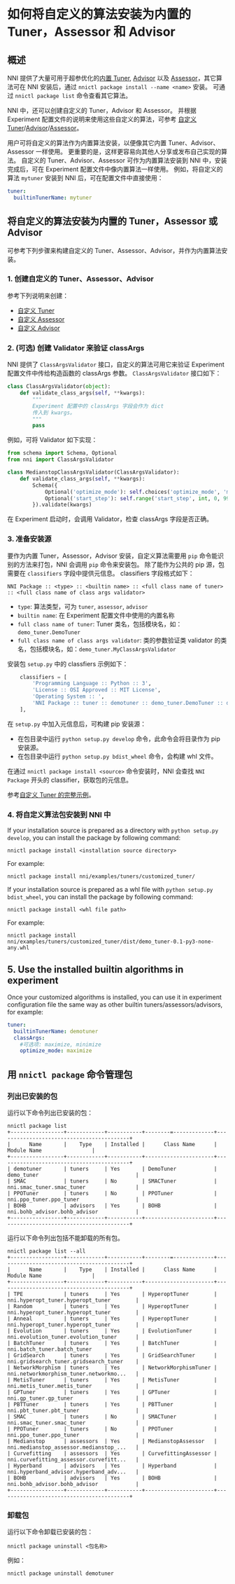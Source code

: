 **如何将自定义的算法安装为内置的 Tuner，Assessor 和 Advisor**
===

## 概述

NNI 提供了大量可用于超参优化的[内置 Tuner](../Tuner/BuiltinTuner.md), [Advisor](../Tuner/BuiltinTuner.md#Hyperband) 以及 [Assessor](../Assessor/BuiltinAssessor.md)，其它算法可在 NNI 安装后，通过 `nnictl package install --name <name>` 安装。 可通过 `nnictl package list` 命令查看其它算法。

NNI 中，还可以创建自定义的 Tuner，Advisor 和 Assessor。 并根据 Experiment 配置文件的说明来使用这些自定义的算法，可参考 [自定义 Tuner](../Tuner/CustomizeTuner.md)/[Advisor](../Tuner/CustomizeAdvisor.md)/[Assessor](../Assessor/CustomizeAssessor.md)。

用户可将自定义的算法作为内置算法安装，以便像其它内置 Tuner、Advisor、Assessor 一样使用。 更重要的是，这样更容易向其他人分享或发布自己实现的算法。 自定义的 Tuner、Advisor、Assessor 可作为内置算法安装到 NNI 中，安装完成后，可在 Experiment 配置文件中像内置算法一样使用。 例如，将自定义的算法 `mytuner` 安装到 NNI 后，可在配置文件中直接使用：
```yaml
tuner:
  builtinTunerName: mytuner
```

## 将自定义的算法安装为内置的 Tuner，Assessor 或 Advisor
可参考下列步骤来构建自定义的 Tuner、Assessor、Advisor，并作为内置算法安装。

### 1. 创建自定义的 Tuner、Assessor、Advisor
参考下列说明来创建：
* [自定义 Tuner](../Tuner/CustomizeTuner.md)
* [自定义 Assessor](../Assessor/CustomizeAssessor.md)
* [自定义 Advisor](../Tuner/CustomizeAdvisor.md)

### 2. (可选) 创建 Validator 来验证 classArgs
NNI 提供了 `ClassArgsValidator` 接口，自定义的算法可用它来验证 Experiment 配置文件中传给构造函数的 classArgs 参数。 `ClassArgsValidator` 接口如下：
```python
class ClassArgsValidator(object):
    def validate_class_args(self, **kwargs):
        """
        Experiment 配置中的 classArgs 字段会作为 dict
        传入到 kwargs。
        """
        pass
```
例如，可将 Validator 如下实现：
```python
from schema import Schema, Optional
from nni import ClassArgsValidator

class MedianstopClassArgsValidator(ClassArgsValidator):
    def validate_class_args(self, **kwargs):
        Schema({
            Optional('optimize_mode'): self.choices('optimize_mode', 'maximize', 'minimize'),
            Optional('start_step'): self.range('start_step', int, 0, 9999),
        }).validate(kwargs)
```
在 Experiment 启动时，会调用 Validator，检查 classArgs 字段是否正确。

### 3. 准备安装源
要作为内置 Tuner，Assessor，Advisor 安装，自定义算法需要用 `pip` 命令能识别的方法来打包，NNI 会调用 `pip` 命令来安装包。 除了能作为公共的 pip 源，包需要在 `classifiers` 字段中提供元信息。 classifiers 字段格式如下：
```
NNI Package :: <type> :: <builtin name> :: <full class name of tuner> :: <full class name of class args validator>
```
* `type`: 算法类型，可为 `tuner`, `assessor`, `advisor`
* `builtin name`: 在 Experiment 配置文件中使用的内置名称
* `full class name of tuner`: Tuner 类名，包括模块名，如：`demo_tuner.DemoTuner`
* `full class name of class args validator`: 类的参数验证类 validator 的类名，包括模块名，如：`demo_tuner.MyClassArgsValidator`

安装包 `setup.py` 中的 classfiers 示例如下：

```python
    classifiers = [
        'Programming Language :: Python :: 3',
        'License :: OSI Approved :: MIT License',
        'Operating System :: ',
        'NNI Package :: tuner :: demotuner :: demo_tuner.DemoTuner :: demo_tuner.MyClassArgsValidator'
    ],
```

在 `setup.py` 中加入元信息后，可构建 pip 安装源：
* 在包目录中运行 `python setup.py develop` 命令，此命令会将目录作为 pip 安装源。
* 在包目录中运行 `python setup.py bdist_wheel` 命令，会构建 whl 文件。

在通过 `nnictl package install <source>` 命令安装时，NNI 会查找 `NNI Package` 开头的 classifier，获取包的元信息。

参考[自定义 Tuner 的完整示例](https://github.com/microsoft/nni/blob/master/examples/tuners/customized_tuner/README.md)。

### 4. 将自定义算法包安装到 NNI 中

If your installation source is prepared as a directory with `python setup.py develop`, you can install the package by following command:

`nnictl package install <installation source directory>`

For example:

`nnictl package install nni/examples/tuners/customized_tuner/`

If your installation source is prepared as a whl file with `python setup.py bdist_wheel`, you can install the package by following command:

`nnictl package install <whl file path>`

For example:

`nnictl package install nni/examples/tuners/customized_tuner/dist/demo_tuner-0.1-py3-none-any.whl`

## 5. Use the installed builtin algorithms in experiment
Once your customized algorithms is installed, you can use it in experiment configuration file the same way as other builtin tuners/assessors/advisors, for example:

```yaml
tuner:
  builtinTunerName: demotuner
  classArgs:
    #可选项: maximize, minimize
    optimize_mode: maximize
```


## 用 `nnictl package` 命令管理包

### 列出已安装的包

运行以下命令列出已安装的包：

```
nnictl package list
+-----------------+------------+-----------+--------=-------------+------------------------------------------+
|      Name       |    Type    | Installed |      Class Name      |               Module Name                |
+-----------------+------------+-----------+----------------------+------------------------------------------+
| demotuner       | tuners     | Yes       | DemoTuner            | demo_tuner                               |
| SMAC            | tuners     | No        | SMACTuner            | nni.smac_tuner.smac_tuner                |
| PPOTuner        | tuners     | No        | PPOTuner             | nni.ppo_tuner.ppo_tuner                  |
| BOHB            | advisors   | Yes       | BOHB                 | nni.bohb_advisor.bohb_advisor            |
+-----------------+------------+-----------+----------------------+------------------------------------------+
```

运行以下命令列出包括不能卸载的所有包。

```
nnictl package list --all
+-----------------+------------+-----------+--------=-------------+------------------------------------------+
|      Name       |    Type    | Installed |      Class Name      |               Module Name                |
+-----------------+------------+-----------+----------------------+------------------------------------------+
| TPE             | tuners     | Yes       | HyperoptTuner        | nni.hyperopt_tuner.hyperopt_tuner        |
| Random          | tuners     | Yes       | HyperoptTuner        | nni.hyperopt_tuner.hyperopt_tuner        |
| Anneal          | tuners     | Yes       | HyperoptTuner        | nni.hyperopt_tuner.hyperopt_tuner        |
| Evolution       | tuners     | Yes       | EvolutionTuner       | nni.evolution_tuner.evolution_tuner      |
| BatchTuner      | tuners     | Yes       | BatchTuner           | nni.batch_tuner.batch_tuner              |
| GridSearch      | tuners     | Yes       | GridSearchTuner      | nni.gridsearch_tuner.gridsearch_tuner    |
| NetworkMorphism | tuners     | Yes       | NetworkMorphismTuner | nni.networkmorphism_tuner.networkmo...   |
| MetisTuner      | tuners     | Yes       | MetisTuner           | nni.metis_tuner.metis_tuner              |
| GPTuner         | tuners     | Yes       | GPTuner              | nni.gp_tuner.gp_tuner                    |
| PBTTuner        | tuners     | Yes       | PBTTuner             | nni.pbt_tuner.pbt_tuner                  |
| SMAC            | tuners     | No        | SMACTuner            | nni.smac_tuner.smac_tuner                |
| PPOTuner        | tuners     | No        | PPOTuner             | nni.ppo_tuner.ppo_tuner                  |
| Medianstop      | assessors  | Yes       | MedianstopAssessor   | nni.medianstop_assessor.medianstop_...   |
| Curvefitting    | assessors  | Yes       | CurvefittingAssessor | nni.curvefitting_assessor.curvefitt...   |
| Hyperband       | advisors   | Yes       | Hyperband            | nni.hyperband_advisor.hyperband_adv...   |
| BOHB            | advisors   | Yes       | BOHB                 | nni.bohb_advisor.bohb_advisor            |
+-----------------+------------+-----------+----------------------+------------------------------------------+
```

### 卸载包

运行以下命令卸载已安装的包：

`nnictl package uninstall <包名称>`

例如：

`nnictl package uninstall demotuner`

